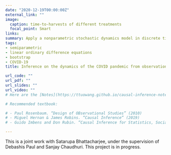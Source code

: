 ```yaml
---
date: "2020-12-19T00:00:00Z"
external_link: ""
image:
  caption: time-to-harvests of different treatments
  focal_point: Smart
links:
summary: Apply a nonparametric stochastic dynamics model in discrete time for describing the evolution of the COVID-19 pandemic through a system of linear Ordinary Difference Equations that represents the various states or stages of the disease.
tags:
- semiparametric
- linear ordinary difference equations
- bootstrap
- COVID-19
title: Inference on the dynamics of the COVID pandemic from observational data

url_code: ""
url_pdf: ""
url_slides: ""
url_video: ""
# Here are the [Notes](https://ttuowang.github.io/causal-inference-notes/).

# Recommended textbook:

# - Paul Rosenbaum. “Design of OBservational Studies” (2010)
# - Miguel Hernan & James Robins. “Causal Inference” (2019)
# - Guido Imbens and Don Rubin. “Causal Inference for Statistics, Social, and Biomedical Sciences” (2015)

---
```


This is a joint work with Satarupa Bhattacharjee, under the supervision of Debashis Paul and Sanjay Chaudhuri. This project is in progress. 

